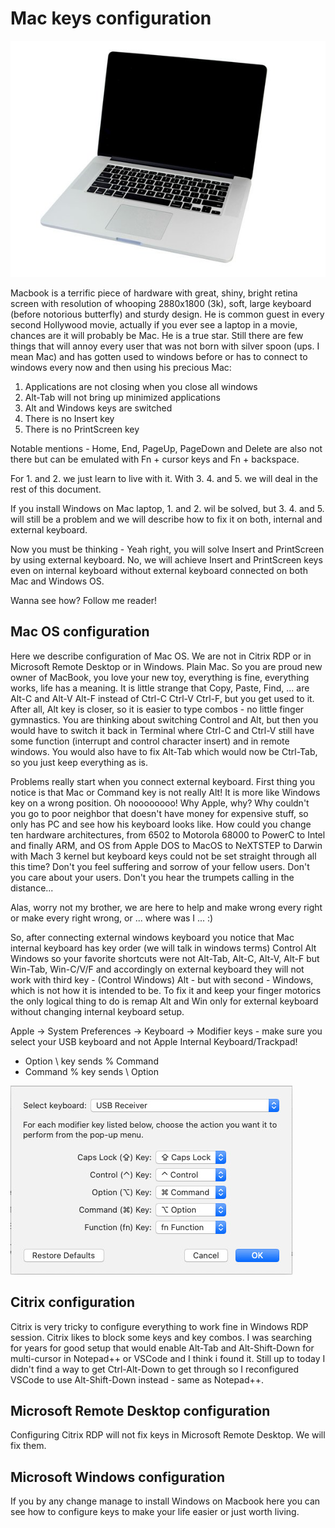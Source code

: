 # Mac keys configuration

![Mac](./mac.jpg)

Macbook is a terrific piece of hardware with great, shiny, bright retina screen with resolution of whooping 2880x1800 (3k), soft, large keyboard (before notorious butterfly) and sturdy design. He is common guest in every second Hollywood movie, actually if you ever see a laptop in a movie, chances are it will probably be Mac. He is a true star. Still there are few things that will annoy every user that was not born with silver spoon (ups. I mean Mac) and has gotten used to windows before or has to connect to windows every now and then using his precious Mac:

1. Applications are not closing when you close all windows
2. Alt-Tab will not bring up minimized applications
3. Alt and Windows keys are switched
4. There is no Insert key
5. There is no PrintScreen key

Notable mentions - Home, End,  PageUp, PageDown and Delete are also not there but can be emulated with Fn + cursor keys and Fn + backspace.

For 1. and 2. we just learn to live with it. With 3. 4. and 5. we will deal in the rest of this document. 

If you install Windows on Mac laptop, 1. and 2. wil be solved, but 3. 4. and 5. will still be a problem and we will describe how to fix it on both, internal and external keyboard.

Now you must be thinking - Yeah right, you will solve Insert and PrintScreen by using external keyboard. No, we will achieve Insert and PrintScreen keys even on internal keyboard without external keyboard connected on both Mac and Windows OS.

Wanna see how? Follow me reader!


## Mac OS configuration

Here we describe configuration of Mac OS. We are not in Citrix RDP or in Microsoft Remote Desktop or in Windows. Plain Mac. So you are proud new owner of MacBook, you love your new toy, everything is fine, everything works, life has a meaning. It is little strange that Copy, Paste, Find, ... are Alt-C and Alt-V Alt-F instead of Ctrl-C Ctrl-V Ctrl-F, but you get used to it. After all, Alt key is closer, so it is easier to type combos - no little finger gymnastics. You are thinking about switching Control and Alt, but then you would have to switch it back in Terminal where Ctrl-C and Ctrl-V still have some function (interrupt and control character insert) and in remote windows. You would also have to fix Alt-Tab which would now be Ctrl-Tab, so you just keep everything as is.

Problems really start when you connect external keyboard. First thing you notice is that Mac or Command key is not really Alt! It is more like Windows key on a wrong position. Oh noooooooo! Why Apple, why? Why couldn't you go to poor neighbor that doesn't have money for expensive stuff, so only has PC and see how his keyboard looks like. How could you change ten hardware architectures, from 6502 to Motorola 68000 to PowerC to Intel and finally ARM, and OS from Apple DOS to MacOS to NeXTSTEP to Darwin with Mach 3 kernel but keyboard keys could not be set straight through all this time? Don't you feel suffering and sorrow of your fellow users. Don't you care about your users. Don't you hear the trumpets calling in the distance...

Alas, worry not my brother, we are here to help and make wrong every right or make every right wrong, or ... where was I ... :)

So, after connecting external windows keyboard you notice that Mac internal keyboard has key order (we will talk in windows terms) Control Alt Windows so your favorite shortcuts were not Alt-Tab, Alt-C, Alt-V, Alt-F but Win-Tab, Win-C/V/F and accordingly on external keyboard they will not work with third key - (Control Windows) Alt - but with second - Windows, which is not how it is intended to be. To fix it and keep your finger motorics the only logical thing to do is remap Alt and Win only for external keyboard without changing internal keyboard setup.

Apple -> System Preferences -> Keyboard -> Modifier keys - make sure you select your USB keyboard and not Apple Internal Keyboard/Trackpad!
- Option \ key sends % Command
- Command % key sends \ Option

![Alt-Win](./alt-win.jpg)

## Citrix configuration

Citrix is very tricky to configure everything to work fine in Windows RDP session. Citrix likes to block some keys and key combos. I was searching for years for good setup that would enable Alt-Tab and Alt-Shift-Down for multi-cursor in Notepad++ or VSCode and I think i found it. Still up to today I didn't find a way to get Ctrl-Alt-Down to get through so I reconfigured VSCode to use Alt-Shift-Down instead - same as Notepad++.


## Microsoft Remote Desktop configuration

Configuring Citrix RDP will not fix keys in Microsoft Remote Desktop. We will fix them.


## Microsoft Windows configuration

If you by any change manage to install Windows on Macbook here you can see how to configure keys to make your life easier or just worth living.
